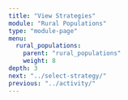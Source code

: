 ```yaml
---
title: "View Strategies"
module: "Rural Populations"
type: "module-page"
menu:
  rural_populations:
    parent: "rural_populations"
    weight: 8
depth: 3
next: "../select-strategy/"
previous: "../activity/"
---
```

<form method="post" action="."></form>